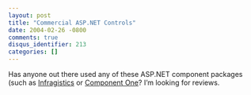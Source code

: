 ```yaml
---
layout: post
title: "Commercial ASP.NET Controls"
date: 2004-02-26 -0800
comments: true
disqus_identifier: 213
categories: []
---
```

Has anyone out there used any of these ASP.NET component packages (such
as [Infragistics](http://www.infragistics.com/ "Infragistics") or
[Component
One](http://www.componentone.com/default.aspx "Component One")? I’m
looking for reviews.

